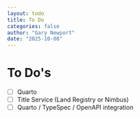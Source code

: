 ```yaml
---
layout: todo
title: To Do
categories: false
author: "Gary Newport"
date: "2025-10-08"
---
```


# To Do's
- [ ] Quarto
- [ ] Title Service (Land Registry or Nimbus)
- [ ] Quarto / TypeSpec / OpenAPI integration
